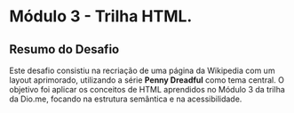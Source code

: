 # Módulo 3 - Trilha HTML.

## Resumo do Desafio
Este desafio consistiu na recriação de uma página da Wikipedia com um layout aprimorado, utilizando a série **Penny Dreadful** como tema central. O objetivo foi aplicar os conceitos de HTML aprendidos no Módulo 3 da trilha da Dio.me, focando na estrutura semântica e na acessibilidade.

